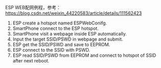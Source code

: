 ESP WEB配网例程，参考：https://blog.csdn.net/weixin_44220583/article/details/111562423
1. ESP create a hotspot named ESPWebConifg.
2. SmartPhone connect to the ESP hotspot.
3. SmartPhone visit a webpage inside ESP automatically.
4. Input the target SSID/PSWD in webpage and submit.
5. ESP get the SSID/PSWD and save to EEPROM.
6. ESP connect to the SSID with PSWD.
7. ESP read SSID/PSWD from EEPROM and connect to hotspot of SSID after next reboot.
